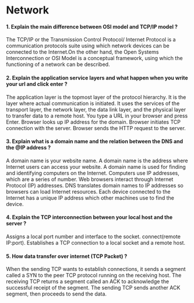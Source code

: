 # Network

#### 1. Explain the main difference between OSI model and TCP/IP model ?

The TCP/IP or the Transmission Control Protocol/ Internet Protocol is a communication protocols suite using which network devices can be connected to the Internet.On the other hand, the Open Systems Interconnection or OSI Model is a conceptual framework, using which the functioning of a network can be described.
#### 2. Explain the application service layers and what happen when you write your url and click enter ?

The application layer is the topmost layer of the protocol hierarchy. It is the layer where actual communication is initiated. It uses the services of the transport layer, the network layer, the data link layer, and the physical layer to transfer data to a remote host. You type a URL in your browser and press Enter. Browser looks up IP address for the domain. Browser initiates TCP connection with the server. Browser sends the HTTP request to the server.
#### 3. Explain what is a domain name and the relation between the DNS and the @IP address ?

A domain name is your website name. A domain name is the address where Internet users can access your website. A domain name is used for finding and identifying computers on the Internet. Computers use IP addresses, which are a series of number. Web browsers interact through Internet Protocol (IP) addresses. DNS translates domain names to IP addresses so browsers can load Internet resources. Each device connected to the Internet has a unique IP address which other machines use to find the device.
#### 4. Explain the TCP interconnection between your local host and the server ?

Assigns a local port number and interface to the socket. connect(remote IP:port). Establishes a TCP connection to a local socket and a remote host.
#### 5. How data transfer over internet (TCP Packet) ?

When the sending TCP wants to establish connections, it sends a segment called a SYN to the peer TCP protocol running on the receiving host. The receiving TCP returns a segment called an ACK to acknowledge the successful receipt of the segment. The sending TCP sends another ACK segment, then proceeds to send the data.
